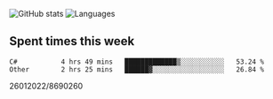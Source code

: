 ![GitHub stats](https://github-readme-stats.vercel.app/api?username=emipa606&theme=github_dark&show_icons=true) 
![Languages](https://github-readme-stats.vercel.app/api/top-langs/?username=emipa606&theme=github_dark&layout=compact)

## Spent times this week
<!--START_SECTION:waka-->

```text
C#           4 hrs 49 mins   █████████████▒░░░░░░░░░░░   53.24 %
Other        2 hrs 25 mins   ██████▓░░░░░░░░░░░░░░░░░░   26.84 %
```

<!--END_SECTION:waka-->


26012022/8690260
